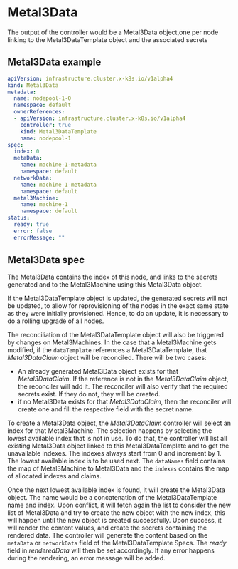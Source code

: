 # Metal3Data

The output of the controller would be a Metal3Data object,one per node linking to the
Metal3DataTemplate object and the associated secrets

## Metal3Data example

```yaml
apiVersion: infrastructure.cluster.x-k8s.io/v1alpha4
kind: Metal3Data
metadata:
  name: nodepool-1-0
  namespace: default
  ownerReferences:
  - apiVersion: infrastructure.cluster.x-k8s.io/v1alpha4
    controller: true
    kind: Metal3DataTemplate
    name: nodepool-1
spec:
  index: 0
  metaData:
    name: machine-1-metadata
    namespace: default
  networkData:
    name: machine-1-metadata
    namespace: default
  metal3Machine:
    name: machine-1
    namespace: default
status:
  ready: true
  error: false
  errorMessage: ""
```

## Metal3Data spec

The Metal3Data contains the index of this node, and links to the secrets
generated and to the Metal3Machine using this Metal3Data object.

If the Metal3DataTemplate object is updated, the generated secrets will not be
updated, to allow for reprovisioning of the nodes in the exact same state as
they were initially provisioned. Hence, to do an update, it is necessary to do
a rolling upgrade of all nodes.

The reconciliation of the Metal3DataTemplate object will also be triggered by
changes on Metal3Machines. In the case that a Metal3Machine gets modified, if
the `dataTemplate` references a Metal3DataTemplate, that *Metal3DataClaim*
object will be reconciled. There will be two cases:

* An already generated Metal3Data object exists for that *Metal3DataClaim*. If
  the reference is not in the *Metal3DataClaim* object, the reconciler will add
  it. The reconciler will also verify that the required secrets exist. If they
  do not, they will be created.
* if no Metal3Data exists for that *Metal3DataClaim*, then the
  reconciler will create one and fill the respective field with the secret name.

To create a Metal3Data object, the *Metal3DataClaim* controller will select an
index for that Metal3Machine. The selection happens by selecting the lowest
available index that is not in use. To do that, the controller will list all
existing Metal3Data object linked to this Metal3DataTemplate and to get the
unavailable indexes. The indexes always start from 0 and increment by 1. The
lowest available index is to be used next. The `dataNames` field contains the
map of Metal3Machine to Metal3Data and the `indexes` contains the map of
allocated indexes and claims.

Once the next lowest available index is found, it will create the Metal3Data
object. The name would be a concatenation of the Metal3DataTemplate name and
index. Upon conflict, it will fetch again the list to consider the new list of
Metal3Data and try to create the new object with the new index, this will happen
until the new object is created successfully. Upon success, it will render the
content values, and create the secrets containing the rendered data. The
controller will generate the content based on the `metaData` or `networkData`
field of the Metal3DataTemplate Specs. The *ready* field in *renderedData* will
then be set accordingly. If any error happens during the rendering, an error
message will be added.
